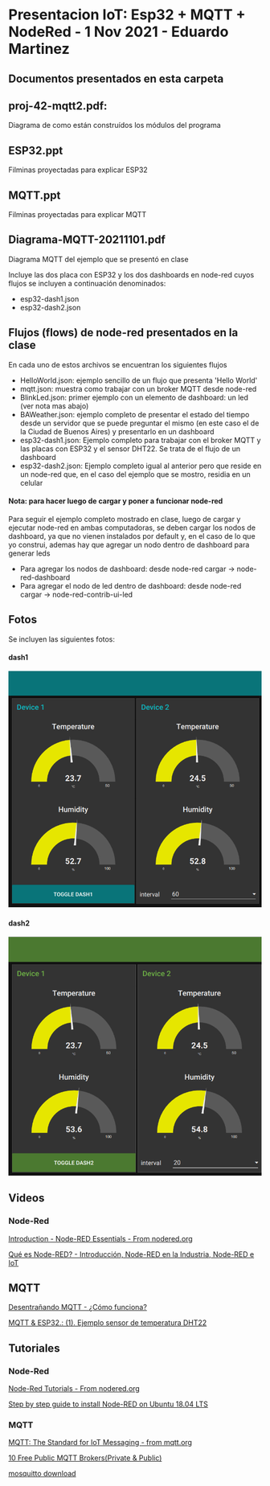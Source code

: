 # Presentacion IoT: Esp32 + MQTT + NodeRed - 1 Nov 2021 - Eduardo Martinez

## Documentos presentados en esta carpeta

##  proj-42-mqtt2.pdf:

Diagrama de como están construídos los módulos del programa

##  ESP32.ppt

Filminas proyectadas para explicar ESP32

##  MQTT.ppt

Filminas proyectadas para explicar MQTT

## Diagrama-MQTT-20211101.pdf

Diagrama MQTT del ejemplo que se presentó en clase

Incluye las dos placa con ESP32 y los dos dashboards en node-red
cuyos flujos se incluyen a continuación denominados:

* esp32-dash1.json
* esp32-dash2.json

##  Flujos (flows) de node-red presentados en la clase

En cada uno de estos archivos se encuentran los siguientes flujos

* HelloWorld.json:  ejemplo sencillo de un flujo que presenta 'Hello World'
* mqtt.json:        muestra como trabajar con un broker MQTT desde node-red
* BlinkLed.json:    primer ejemplo con un elemento de dashboard: un led   (ver nota mas abajo)
* BAWeather.json:   ejemplo completo de presentar el estado del tiempo desde un servidor
                    que se puede preguntar el mismo (en este caso el de la Ciudad de Buenos Aires)
                    y presentarlo en un dashboard
* esp32-dash1.json: Ejemplo completo para trabajar con el broker MQTT y las placas
                    con ESP32 y el sensor DHT22. Se trata de el flujo de un dashboard
* esp32-dash2.json: Ejemplo completo igual al anterior pero que reside en un node-red
                    que, en el caso del ejemplo que se mostro, residia en un celular

#### Nota: para hacer luego de cargar y poner a funcionar node-red

Para seguir el ejemplo completo mostrado en clase, luego de cargar y ejecutar node-red
en ambas computadoras, se deben cargar los nodos de dashboard, ya que no vienen instalados
por default y, en el caso de lo que yo construi, ademas hay que agregar un nodo dentro de
dashboard para generar leds

* Para agregar los nodos de dashboard: desde node-red cargar -> node-red-dashboard
* Para agregar el nodo de led dentro de dashboard: desde node-red cargar -> node-red-contrib-ui-led


## Fotos

  Se incluyen las siguientes fotos:

#### dash1

  ![Node-Red dash1](images/dash1.png)

#### dash2

  ![Node-Red dash2](images/dash2.png)


## Videos

###  Node-Red

 [Introduction - Node-RED Essentials - From nodered.org](https://www.youtube.com/watch?v=ksGeUD26Mw0)

 [Qué es Node-RED? - Introducción, Node-RED en la Industria, Node-RED e IoT](https://www.youtube.com/watch?v=sl8LzOIvJS0)

##  MQTT

 [Desentrañando MQTT - ¿Cómo funciona?](https://www.youtube.com/watch?v=Tb1t6GKJ0r0)

 [MQTT & ESP32.: (1). Ejemplo sensor de temperatura DHT22](https://www.youtube.com/watch?v=pEv90rO_MD0&list=RDLVx5GML1FqcTQ&index=3)


## Tutoriales

###  Node-Red

  [Node-Red Tutorials - From nodered.org](https://nodered.org/docs/tutorials/)

  [Step by step guide to install Node-RED on Ubuntu 18.04 LTS](https://www.techunits.com/topics/setup-guides/step-by-step-guide-to-install-node-red-on-ubuntu-18-04-lts/)

### MQTT

  [MQTT: The Standard for IoT Messaging - from mqtt.org](https://mqtt.org/)

  [10 Free Public MQTT Brokers(Private & Public)](https://mntolia.com/10-free-public-private-mqtt-brokers-for-testing-prototyping/)

  [mosquitto download](https://mosquitto.org/download/)


